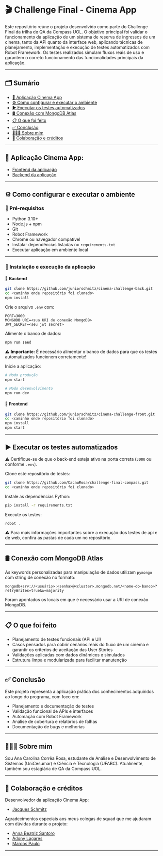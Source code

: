 # 🎬 Challenge Final - Cinema App

Este repositório reúne o projeto desenvolvido como parte do Challenge Final da trilha de QA da Compass UOL. O objetivo principal foi validar o funcionamento da aplicação de um sistema de reserva de ingressos de um cinema, tanto da API quanto da interface web, aplicando técnicas de planejamento, implementação e execução de testes automatizados com Robot Framework. Os testes realizados simulam fluxos reais de uso e garantem o correto funcionamento das funcionalidades principais da aplicação.

---

## 🗂️ Sumário

- [🔗 Aplicação Cinema App](#-aplicação-cinema-app)
- [⚙️ Como configurar e executar o ambiente](#️-como-configurar-e-executar-o-ambiente)
- [▶️ Executar os testes automatizados](#-executar-os-testes-automatizados)
- [🛢️ Conexão com MongoDB Atlas](#-conexão-com-mongodb-atlas)
- [📋 O que foi feito](#-o-que-foi-feito)
- [✅ Conclusão](#-conclusão)
- [👩🏻‍💻 Sobre mim](#-sobre-mim)
- [🤝 Colaboração e créditos](#-colaboração-e-créditos)

---

## 🔗 Aplicação Cinema App:

- [Frontend da aplicação](https://github.com/juniorschmitz/cinema-challenge-front)
- [Backend da aplicação](https://github.com/juniorschmitz/cinema-challenge-back)

---

## ⚙️ Como configurar e executar o ambiente

### 📂 Pré-requisitos

- Python 3.10+
- Node.js + npm
- Git
- Robot Framework
- Chrome ou navegador compatível
- Instalar dependências listadas no `requirements.txt`
- Executar aplicação em ambiente local

---

### 🚀 Instalação e execução da aplicação

#### 🔧 Backend

```bash
git clone https://github.com/juniorschmitz/cinema-challenge-back.git
cd <caminho onde repositório foi clonado>
npm install
```

Crie o arquivo `.env` com:

```env
PORT=3000
MONGODB_URI=<sua URI de conexão MongoDB>
JWT_SECRET=<seu jwt secret>
```

Alimente o banco de dados:

```bash
npm run seed
```
⚠️ **Importante:** É necessário alimentar o banco de dados para que os testes automatizados funcionem corretamente!

Inicie a aplicação:

```bash
# Modo produção
npm start

# Modo desenvolvimento
npm run dev
```

#### 🎨 Frontend

```bash
git clone https://github.com/juniorschmitz/cinema-challenge-front.git
cd <caminho onde repositório foi clonado>
npm install
npm start
```

---

## ▶️ Executar os testes automatizados

⚠️ Certifique-se de que o back-end esteja ativo na porta correta (`3000` ou conforme `.env`).

Clone este repositório de testes:

```bash
git clone https://github.com/CacauRosa/challenge-final-compass.git
cd <caminho onde repositório foi clonado>
```

Instale as dependências Python:

```bash
pip install -r requirements.txt
```

Execute os testes:

```bash
robot .
```

⚠️ Para mais informações importantes sobre a execução dos testes de api e de web, confira as pastas de cada um no repositório.

---

## 🛢️ Conexão com MongoDB Atlas

As keywords personalizadas para manipulação de dados utilizam `pymongo` com string de conexão no formato:

```
mongodb+srv://<usuário>:<senha>@<cluster>.mongodb.net/<nome-do-banco>?retryWrites=true&w=majority
```

Foram apontados os locais em que é necessário usar a URI de conexão MongoDB.

---

## 📋 O que foi feito

- Planejamento de testes funcionais (API e UI)
- Casos pensados para cobrir cenários reais do fluxo de um cinema e garantir os críterios de aceitação das User Stories
- Validações aplicadas com dados dinâmicos e simulados
- Estrutura limpa e modularizada para facilitar manutenção

---

## ✅ Conclusão

Este projeto representa a aplicação prática dos conhecimentos adquiridos ao longo do programa, com foco em:

- Planejamento e documentação de testes
- Validação funcional de APIs e interfaces
- Automação com Robot Framework
- Análise de cobertura e relatórios de falhas
- Documentação de bugs e melhorias

---

## 👩🏻‍💻 Sobre mim

Sou Ana Carolina Corrêa Rosa, estudante de Análise e Desenvolvimento de Sistemas (UniCesumar) e Ciência e Tecnologia (UFABC). Atualmente, também sou estagiária de QA da Compass UOL.

---

## 🤝 Colaboração e créditos

Desenvolvedor da aplicação Cinema App:

- [Jacques Schmitz](https://github.com/juniorschmitz)

Agradecimentos especiais aos meus colegas de squad que me ajudaram com dúvidas durante o projeto:

- [Anna Beatriz Santoro](https://github.com/annasantoro-glitch)
- [Ádony Lagares](https://github.com/adony-lagares)
- [Marcos Paulo](https://github.com/Marcosdev03)

---